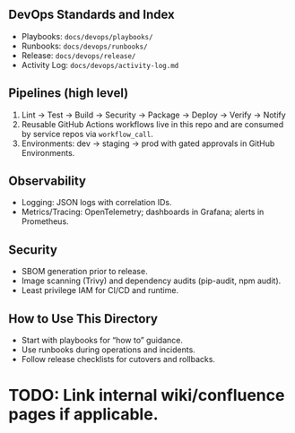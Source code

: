 <!--
Explainer: This README orients contributors to the DevOps standards for Plasma Engine.
It links playbooks, runbooks, release processes, and CI/CD policy. Inline TODOs
flag organization-specific inputs still needed.

Authoritative references:
- ADR-0003 CI/CD Bootstrap (see `docs/adrs/ADR-0003-ci-cd-bootstrap.md`)
- DevOps process overview (see `docs/devops-process.md`)

# TODO: Confirm owning team(s) and escalation contacts for DevOps standards.
-->

## DevOps Standards and Index

- Playbooks: `docs/devops/playbooks/`
- Runbooks: `docs/devops/runbooks/`
- Release: `docs/devops/release/`
- Activity Log: `docs/devops/activity-log.md`

## Pipelines (high level)

1. Lint → Test → Build → Security → Package → Deploy → Verify → Notify
2. Reusable GitHub Actions workflows live in this repo and are consumed by service repos via `workflow_call`.
3. Environments: dev → staging → prod with gated approvals in GitHub Environments.

## Observability

- Logging: JSON logs with correlation IDs.
- Metrics/Tracing: OpenTelemetry; dashboards in Grafana; alerts in Prometheus.

## Security

- SBOM generation prior to release.
- Image scanning (Trivy) and dependency audits (pip-audit, npm audit).
- Least privilege IAM for CI/CD and runtime.

## How to Use This Directory

- Start with playbooks for “how to” guidance.
- Use runbooks during operations and incidents.
- Follow release checklists for cutovers and rollbacks.

# TODO: Link internal wiki/confluence pages if applicable.

